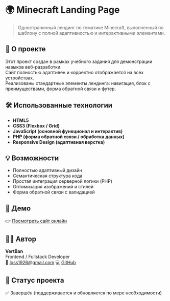 # 🌍 Minecraft Landing Page

> Одностраничный лендинг по тематике Minecraft, выполненный по шаблону с полной адаптивностью и интерактивными элементами.

## 🚀 О проекте

Этот проект создан в рамках учебного задания для демонстрации навыков веб-разработки.  
Сайт полностью адаптивен и корректно отображается на всех устройствах.  
Реализованы стандартные элементы лендинга: навигация, блок с преимуществами, форма обратной связи и футер.

## 🛠 Использованные технологии

- **HTML5**
- **CSS3 (Flexbox / Grid)**
- **JavaScript (основной функционал и интерактив)**
- **PHP (форма обратной связи / обработка данных)**
- **Responsive Design (адаптивная верстка)**

## 💡 Возможности

- Полностью адаптивный дизайн  
- Семантическая структура кода  
- Простая интеграция серверной логики (PHP)  
- Оптимизация изображений и стилей  
- Форма обратной связи с валидацией

## 🔗 Демо

👉 [Посмотреть сайт онлайн](https://minecraft-guide.infy.uk/index.html)

## 👨‍💻 Автор

**VertBan**  
Frontend / Fullstack Developer  
📧 loss1926@gmail.com
💻 [GitHub](https://github.com/VertBan)

## 📅 Статус проекта

✅ Завершён (поддерживается и обновляется по мере необходимости)

